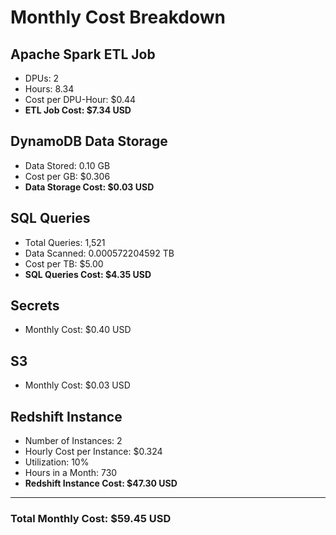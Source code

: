 # Monthly Cost Breakdown

## Apache Spark ETL Job
- DPUs: 2
- Hours: 8.34
- Cost per DPU-Hour: $0.44
- **ETL Job Cost: $7.34 USD**

## DynamoDB Data Storage
- Data Stored: 0.10 GB
- Cost per GB: $0.306
- **Data Storage Cost: $0.03 USD**

## SQL Queries
- Total Queries: 1,521
- Data Scanned: 0.000572204592 TB
- Cost per TB: $5.00
- **SQL Queries Cost: $4.35 USD**

## Secrets
- Monthly Cost: $0.40 USD

## S3
- Monthly Cost: $0.03 USD

## Redshift Instance
- Number of Instances: 2
- Hourly Cost per Instance: $0.324
- Utilization: 10%
- Hours in a Month: 730
- **Redshift Instance Cost: $47.30 USD**

---

### Total Monthly Cost: $59.45 USD